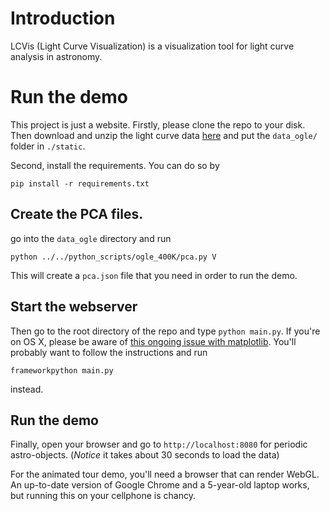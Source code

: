 # Introduction
LCVis (Light Curve Visualization) is a visualization tool for light curve analysis in astronomy.

# Run the demo
This project is just a website. Firstly, please clone the repo to your disk. Then download and unzip the light curve data [here](https://drive.google.com/file/d/0BwrNxLqCfaB5bE00SndqMjFJckk/view?usp=sharing) and put the `data_ogle/` folder in `./static`. 

Second, install the requirements. You can do so by 

    pip install -r requirements.txt
	
## Create the PCA files.

go into the `data_ogle` directory and run

    python ../../python_scripts/ogle_400K/pca.py V

This will create a `pca.json` file that you need in order to run the
demo.

## Start the webserver

Then go to the root directory of the repo and type `python
main.py`. If you're on OS X, please be aware of
[this ongoing issue with matplotlib](http://matplotlib.org/1.5.0/faq/virtualenv_faq.html). You'll
probably want to follow the instructions and run

    frameworkpython main.py
	
instead.

## Run the demo

Finally, open your browser and go to `http://localhost:8080` for periodic astro-objects.
(*Notice* it takes about 30 seconds to load the data)

For the animated tour demo, you'll need a browser that can render
WebGL. An up-to-date version of Google Chrome and a 5-year-old laptop
works, but running this on your cellphone is chancy.

